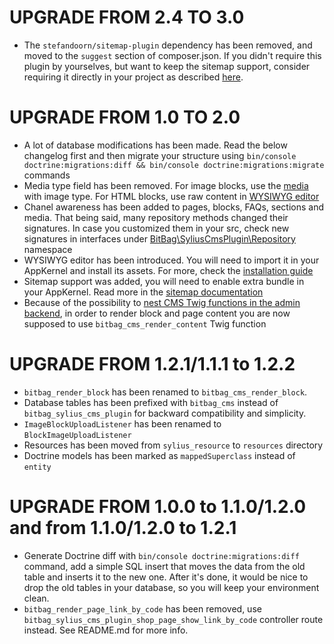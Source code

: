 # UPGRADE FROM 2.4 TO 3.0 

* The `stefandoorn/sitemap-plugin` dependency has been removed, and moved to the `suggest` section of composer.json.
If you didn't require this plugin by yourselves, but want to keep the sitemap support, consider requiring it directly in your project as described [here](doc/sitemap.md).

# UPGRADE FROM 1.0 TO 2.0

* A lot of database modifications has been made. Read the below changelog first and then migrate your
structure using `bin/console doctrine:migrations:diff && bin/console doctrine:migrations:migrate` commands
* Media type field has been removed. For image blocks, use the [media](doc/medias.md) with image type. For HTML blocks,
use raw content in [WYSIWYG editor](doc/wysiwyg.md)
* Chanel awareness has been added to pages, blocks, FAQs, sections and media. That being said, many
repository methods changed their signatures. In case you customized them in your src, check 
new signatures in interfaces under [BitBag\SyliusCmsPlugin\Repository](src/Repository) namespace
* WYSIWYG editor has been introduced. You will need to import it in your AppKernel and install 
its assets. For more, check the [installation guide](doc/installation.md)
* Sitemap support was added, you will need to enable extra bundle in your AppKernel. Read more
in the [sitemap documentation](doc/sitemap.md)
* Because of the possibility to [nest CMS Twig functions in the admin backend](doc/twig-functions-in-admin.md), in order to render block and page content
you are now supposed to use `bitbag_cms_render_content` Twig function

# UPGRADE FROM 1.2.1/1.1.1 to 1.2.2

* `bitbag_render_block` has been renamed to `bitbag_cms_render_block`.
* Database tables has been prefixed with `bitbag_cms` instead of `bitbag_sylius_cms_plugin` for backward compatibility and simplicity.
* `ImageBlockUploadListener` has been renamed to `BlockImageUploadListener`
* Resources has been moved from `sylius_resource` to `resources` directory
* Doctrine models has been marked as `mappedSuperclass` instead of `entity`

# UPGRADE FROM 1.0.0 to 1.1.0/1.2.0 and from 1.1.0/1.2.0 to 1.2.1

* Generate Doctrine diff with `bin/console doctrine:migrations:diff` command, add a simple SQL insert that moves 
the data from the old table and inserts it to the new one. After it's done, it would be nice to drop the old tables 
in your database, so you will keep your environment clean.
* `bitbag_render_page_link_by_code` has been removed, use `bitbag_sylius_cms_plugin_shop_page_show_link_by_code` controller route instead. See README.md for more info.
